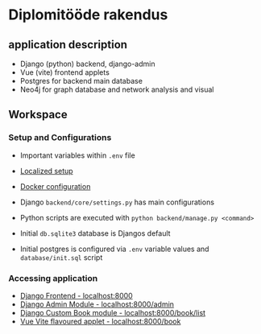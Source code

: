 # Diplomitööde rakendus

## application description

* Django (python) backend, django-admin
* Vue (vite) frontend applets
* Postgres for backend main database
* Neo4j for graph database and network analysis and visual

## Workspace

### Setup and Configurations

* Important variables within `.env` file
* [Localized setup](./docs/setup.md)
* [Docker configuration](./docs/docker.md)

* Django `backend/core/settings.py` has main configurations
* Python scripts are executed with `python backend/manage.py <command>`

* Initial ``db.sqlite3`` database is Djangos default
* Initial postgres is configured via ``.env`` variable values and `database/init.sql` script

### Accessing application

* [Django Frontend - localhost:8000](http://127.0.0.1:8000)
* [Django Admin Module - localhost:8000/admin](http://127.0.0.1:8000/admin)
* [Django Custom Book module - localhost:8000/book/list](http://127.0.0.1:8000/book/list)
* [Vue Vite flavoured applet - localhost:8000/book](http://127.0.0.1:8000/book)